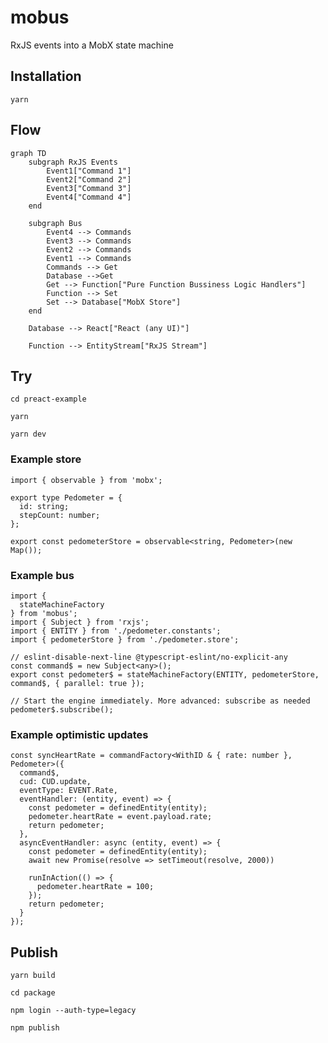 # mobus
RxJS events into a MobX state machine

## Installation
`yarn`

## Flow
```mermaid
graph TD
    subgraph RxJS Events
        Event1["Command 1"]
        Event2["Command 2"]
        Event3["Command 3"]
        Event4["Command 4"]
    end
    
    subgraph Bus
        Event4 --> Commands
        Event3 --> Commands
        Event2 --> Commands
        Event1 --> Commands
        Commands --> Get
        Database -->Get
        Get --> Function["Pure Function Bussiness Logic Handlers"]
        Function --> Set
        Set --> Database["MobX Store"]
    end

    Database --> React["React (any UI)"]

    Function --> EntityStream["RxJS Stream"]

```

## Try
`cd preact-example`

`yarn`

`yarn dev`

### Example store

```
import { observable } from 'mobx';

export type Pedometer = {
  id: string;
  stepCount: number;
};

export const pedometerStore = observable<string, Pedometer>(new Map());
```

### Example bus

```
import {
  stateMachineFactory
} from 'mobus';
import { Subject } from 'rxjs';
import { ENTITY } from './pedometer.constants';
import { pedometerStore } from './pedometer.store';

// eslint-disable-next-line @typescript-eslint/no-explicit-any
const command$ = new Subject<any>();
export const pedometer$ = stateMachineFactory(ENTITY, pedometerStore, command$, { parallel: true });

// Start the engine immediately. More advanced: subscribe as needed
pedometer$.subscribe();
```

### Example optimistic updates

```
const syncHeartRate = commandFactory<WithID & { rate: number }, Pedometer>({
  command$,
  cud: CUD.update,
  eventType: EVENT.Rate,
  eventHandler: (entity, event) => {
    const pedometer = definedEntity(entity);
    pedometer.heartRate = event.payload.rate;
    return pedometer;
  },
  asyncEventHandler: async (entity, event) => {
    const pedometer = definedEntity(entity);
    await new Promise(resolve => setTimeout(resolve, 2000))

    runInAction(() => {
      pedometer.heartRate = 100;
    });
    return pedometer;
  }
});
```

## Publish
`yarn build`

`cd package`

`npm login --auth-type=legacy`

`npm publish`
